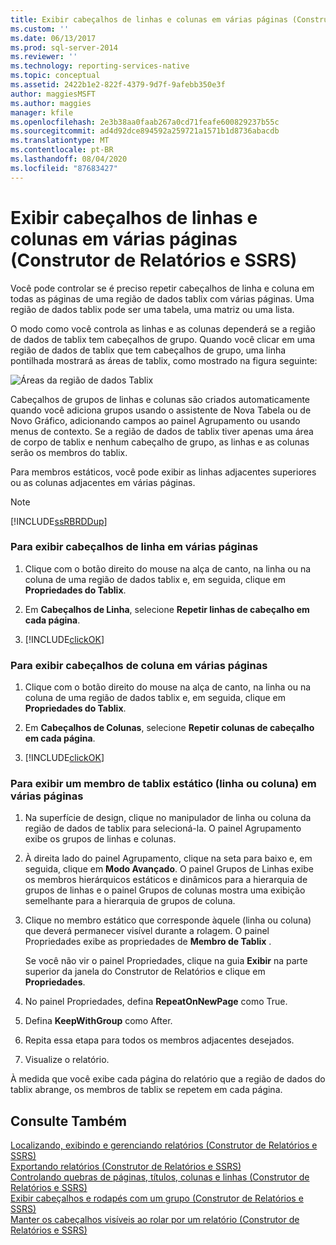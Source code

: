 ```yaml
---
title: Exibir cabeçalhos de linhas e colunas em várias páginas (Construtor de Relatórios e SSRS) | Microsoft Docs
ms.custom: ''
ms.date: 06/13/2017
ms.prod: sql-server-2014
ms.reviewer: ''
ms.technology: reporting-services-native
ms.topic: conceptual
ms.assetid: 2422b1e2-822f-4379-9d7f-9afebb350e3f
author: maggiesMSFT
ms.author: maggies
manager: kfile
ms.openlocfilehash: 2e3b38aa0faab267a0cd71feafe600829237b55c
ms.sourcegitcommit: ad4d92dce894592a259721a1571b1d8736abacdb
ms.translationtype: MT
ms.contentlocale: pt-BR
ms.lasthandoff: 08/04/2020
ms.locfileid: "87683427"
---
```

# <a name="display-row-and-column-headers-on-multiple-pages-report-builder-and-ssrs"></a>Exibir cabeçalhos de linhas e colunas em várias páginas (Construtor de Relatórios e SSRS)
  Você pode controlar se é preciso repetir cabeçalhos de linha e coluna em todas as páginas de uma região de dados tablix com várias páginas. Uma região de dados tablix pode ser uma tabela, uma matriz ou uma lista.  
  
 O modo como você controla as linhas e as colunas dependerá se a região de dados de tablix tem cabeçalhos de grupo. Quando você clicar em uma região de dados de tablix que tem cabeçalhos de grupo, uma linha pontilhada mostrará as áreas de tablix, como mostrado na figura seguinte:  
  
 ![Áreas da região de dados Tablix](../media/rs-tablixareas.gif "Áreas da região de dados Tablix")  
  
 Cabeçalhos de grupos de linhas e colunas são criados automaticamente quando você adiciona grupos usando o assistente de Nova Tabela ou de Novo Gráfico, adicionando campos ao painel Agrupamento ou usando menus de contexto. Se a região de dados de tablix tiver apenas uma área de corpo de tablix e nenhum cabeçalho de grupo, as linhas e as colunas serão os membros do tablix.  
  
 Para membros estáticos, você pode exibir as linhas adjacentes superiores ou as colunas adjacentes em várias páginas.  
  
> [!NOTE]  
>  [!INCLUDE[ssRBRDDup](../../includes/ssrbrddup-md.md)]  
  
### <a name="to-display-row-headers-on-multiple-pages"></a>Para exibir cabeçalhos de linha em várias páginas  
  
1.  Clique com o botão direito do mouse na alça de canto, na linha ou na coluna de uma região de dados tablix e, em seguida, clique em **Propriedades do Tablix**.  
  
2.  Em **Cabeçalhos de Linha**, selecione **Repetir linhas de cabeçalho em cada página**.  
  
3.  [!INCLUDE[clickOK](../../../includes/clickok-md.md)]  
  
### <a name="to-display-column-headers-on-multiple-pages"></a>Para exibir cabeçalhos de coluna em várias páginas  
  
1.  Clique com o botão direito do mouse na alça de canto, na linha ou na coluna de uma região de dados tablix e, em seguida, clique em **Propriedades do Tablix**.  
  
2.  Em **Cabeçalhos de Colunas**, selecione **Repetir colunas de cabeçalho em cada página**.  
  
3.  [!INCLUDE[clickOK](../../../includes/clickok-md.md)]  
  
### <a name="to-display-a-static-tablix-member-row-or-column-on-multiple-pages"></a>Para exibir um membro de tablix estático (linha ou coluna) em várias páginas  
  
1.  Na superfície de design, clique no manipulador de linha ou coluna da região de dados de tablix para selecioná-la. O painel Agrupamento exibe os grupos de linhas e colunas.  
  
2.  À direita lado do painel Agrupamento, clique na seta para baixo e, em seguida, clique em **Modo Avançado**. O painel Grupos de Linhas exibe os membros hierárquicos estáticos e dinâmicos para a hierarquia de grupos de linhas e o painel Grupos de colunas mostra uma exibição semelhante para a hierarquia de grupos de coluna.  
  
3.  Clique no membro estático que corresponde àquele (linha ou coluna) que deverá permanecer visível durante a rolagem. O painel Propriedades exibe as propriedades de **Membro de Tablix** .  
  
     Se você não vir o painel Propriedades, clique na guia **Exibir** na parte superior da janela do Construtor de Relatórios e clique em **Propriedades**.  
  
4.  No painel Propriedades, defina **RepeatOnNewPage** como True.  
  
5.  Defina **KeepWithGroup** como After.  
  
6.  Repita essa etapa para todos os membros adjacentes desejados.  
  
7.  Visualize o relatório.  
  
 À medida que você exibe cada página do relatório que a região de dados do tablix abrange, os membros de tablix se repetem em cada página.  
  
## <a name="see-also"></a>Consulte Também  
 [Localizando, exibindo e gerenciando relatórios &#40;Construtor de Relatórios e SSRS&#41;](../report-builder/finding-viewing-and-managing-reports-report-builder-and-ssrs.md)   
 [Exportando relatórios &#40;Construtor de Relatórios e SSRS&#41;](../report-builder/export-reports-report-builder-and-ssrs.md)   
 [Controlando quebras de páginas, títulos, colunas e linhas &#40;Construtor de Relatórios e SSRS&#41;](controlling-page-breaks-headings-columns-and-rows-report-builder-and-ssrs.md)   
 [Exibir cabeçalhos e rodapés com um grupo &#40;Construtor de Relatórios e SSRS&#41;](display-headers-and-footers-with-a-group-report-builder-and-ssrs.md)   
 [Manter os cabeçalhos visíveis ao rolar por um relatório &#40;Construtor de Relatórios e SSRS&#41;](keep-headers-visible-when-scrolling-through-a-report-report-builder-and-ssrs.md)  
  
  
